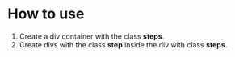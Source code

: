 # How to use
1. Create a div container with the class __steps__.
2. Create divs with the class __step__ inside the div with class __steps__.